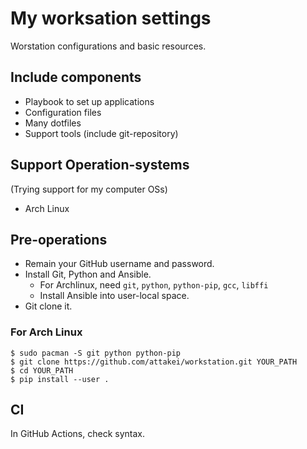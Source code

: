# My worksation settings

Worstation configurations and basic resources.

## Include components

- Playbook to set up applications
- Configuration files
- Many dotfiles
- Support tools (include git-repository)

## Support Operation-systems

(Trying support for my computer OSs)

- Arch Linux

## Pre-operations

- Remain your GitHub username and password.
- Install Git, Python and Ansible.
    - For Archlinux, need `git`, `python`, `python-pip`, `gcc`, `libffi`
    - Install Ansible into user-local space.
- Git clone it.

### For Arch Linux

```
$ sudo pacman -S git python python-pip
$ git clone https://github.com/attakei/workstation.git YOUR_PATH
$ cd YOUR_PATH
$ pip install --user .
```

## CI

In GitHub Actions, check syntax.
